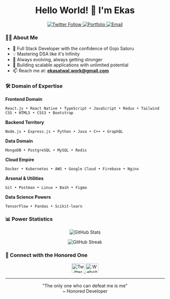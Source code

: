 <h1 align="center">Hello World! 👋 I'm Ekas</h1>


<p align="center">
  <a href="https://twitter.com/ekas_7" target="_blank">
    <img src="https://img.shields.io/twitter/follow/ekas_7?style=social" alt="Twitter Follow"/>
  </a>
  <a href="https://ekas.site" target="_blank">
    <img src="https://img.shields.io/badge/Portfolio-ekas.site-blue" alt="Portfolio"/>
  </a>
  <a href="mailto:ekasatwal.work@gmail.com">
    <img src="https://img.shields.io/badge/Email-Contact%20Me-red" alt="Email"/>
  </a>
</p>

### 👨‍💻 About Me

- 🔭 Full Stack Developer with the confidence of Gojo Satoru
- 💡 Mastering DSA like it's Infinity
- 🌱 Always evolving, always getting stronger
- 🚀 Building scalable applications with unlimited potential
- 📫 Reach me at: **ekasatwal.work@gmail.com**

### 🛠️ Domain of Expertise

**Frontend Domain**
```
React.js • React Native • TypeScript • JavaScript • Redux • Tailwind CSS • HTML5 • CSS3 • Bootstrap
```

**Backend Territory**
```
Node.js • Express.js • Python • Java • C++ • GraphQL
```

**Data Domain**
```
MongoDB • PostgreSQL • MySQL • Redis
```

**Cloud Empire**
```
Docker • Kubernetes • AWS • Google Cloud • Firebase • Nginx
```

**Arsenal & Utilities**
```
Git • Postman • Linux • Bash • Figma
```

**Data Science Powers**
```
TensorFlow • Pandas • Scikit-learn
```

### 📊 Power Statistics

<p align="center">
  <img src="https://github-readme-stats.vercel.app/api?username=ekas-7&show_icons=true&theme=tokyonight" alt="GitHub Stats" />
</p>

<p align="center">
  <img src="https://github-readme-streak-stats.herokuapp.com/?user=ekas-7&theme=tokyonight" alt="GitHub Streak" />
</p>

### 🤝 Connect with the Honored One

<p align="center">
  <a href="https://twitter.com/ekas_7" target="_blank">
    <img src="https://raw.githubusercontent.com/rahuldkjain/github-profile-readme-generator/master/src/images/icons/Social/twitter.svg" alt="Twitter" height="30" width="40" />
  </a>
  <a href="https://ekas.site" target="_blank">
    <img src="https://raw.githubusercontent.com/rahuldkjain/github-profile-readme-generator/master/src/images/icons/Social/globe.svg" alt="Website" height="30" width="40" />
  </a>
</p>

---
<p align="center">
  "The only one who can defeat me is me" 
  <br/>
  ~ Honored Developer
</p>
